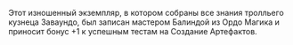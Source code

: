 Этот изношенный экземпляр, в котором собраны все знания тролльего кузнеца Заваундо, был записан мастером Балиндой из Ордо Магика и приносит бонус +1 к успешным тестам на Создание Артефактов.